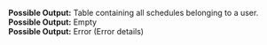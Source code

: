 <b>Possible Output:</b> Table containing all schedules belonging to a user.
<br>
<b>Possible Output:</b> Empty
<br>
<b>Possible Output:</b> Error (Error details)
